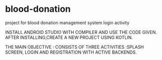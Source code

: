 # blood-donation
project for blood donation management system login activity

INSTALL ANDROID STUDIO WITH COMPILER AND USE THE CODE GIVEN.
AFTER INSTALLING,CREATE A NEW PROJECT USING KOTLIN.


THE MAIN OBJECTIVE : 
CONSISTS OF THREE ACTIVITIES :SPLASH SCREEN, LOGIN AND REGISTRATION WITH ACTIVE BACKENDS.

